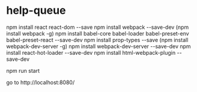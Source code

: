 # help-queue

npm install react react-dom --save
npm install webpack --save-dev
(npm install webpack -g)
npm install babel-core babel-loader babel-preset-env babel-preset-react --save-dev
npm install prop-types --save
(npm install webpack-dev-server -g)
npm install webpack-dev-server --save-dev
npm install react-hot-loader --save-dev
npm install html-webpack-plugin --save-dev

npm run start

go to http://localhost:8080/